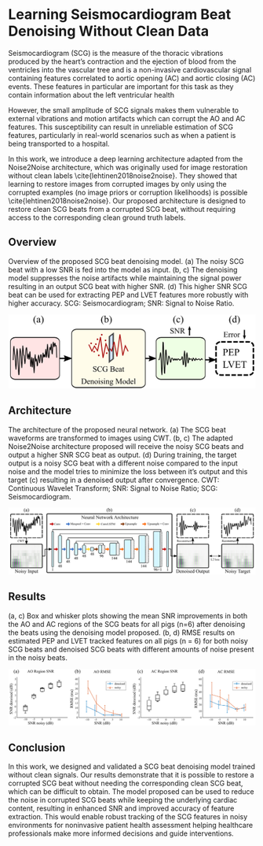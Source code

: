 # Learning Seismocardiogram Beat Denoising Without Clean Data

Seismocardiogram (SCG) is the measure of the thoracic vibrations produced by the heart’s contraction and the ejection of blood from the ventricles into the vascular tree and is a non-invasive cardiovascular signal containing features correlated to aortic opening (AC) and aortic closing (AC) events. These features in particular are important for this task as they contain information about the left ventricular health

However, the small amplitude of SCG signals makes them vulnerable to external vibrations and motion artifacts which can corrupt the AO and AC features. This susceptibility can result in unreliable estimation of SCG features, particularly in real-world scenarios such as when a patient is being transported to a hospital.

In this work, we introduce a deep learning architecture adapted from the Noise2Noise architecture, which was originally used for image restoration without clean labels \cite{lehtinen2018noise2noise}. They showed that learning to restore images from corrupted images by only using the corrupted examples (no image priors or corruption likelihoods) is possible \cite{lehtinen2018noise2noise}. Our proposed architecture is designed to restore clean SCG beats from a corrupted SCG beat, without requiring access to the corresponding clean ground truth labels. 

## Overview
Overview of the proposed SCG beat denoising model. (a) The noisy SCG beat with a low SNR is fed into the model as input. (b, c) The denoising model suppresses the noise artifacts while maintaining the signal power resulting in an output SCG beat with higher SNR. (d) This higher SNR SCG beat can be used for extracting PEP and LVET features more robustly with higher accuracy. SCG: Seismocardiogram; SNR: Signal to Noise Ratio.

<p align="center">
<img src="https://github.com/mohnikbakht/Noise2Noise_SCG_Beats_Demo/blob/main/figures/figure1.png" alt="overview figure" width="600"/>
</p>

## Architecture 

The architecture of the proposed neural network. (a) The SCG beat waveforms are transformed to images using CWT. (b, c) The adapted Noise2Noise architecture proposed will receive the noisy SCG beats and output a higher SNR SCG beat as output. (d) During training, the target output is a noisy SCG beat with a different noise compared to the input noise and the model tries to minimize the loss between it’s output and this target (c) resulting in a denoised output after convergence. CWT: Continuous Wavelet Transform; SNR: Signal to Noise Ratio; SCG: Seismocardiogram.

<p align="center">
<img src="https://github.com/mohnikbakht/Noise2Noise_SCG_Beats_Demo/blob/main/figures/figure2.png" alt="Architecture figure" width="600"/>
</p>

## Results

(a, c) Box and whisker plots showing the mean SNR improvements in both the AO and AC regions of the SCG beats for all pigs (n=6) after denoising the beats using the denoising model proposed. (b, d) RMSE results on estimated PEP and LVET tracked features on all pigs (n = 6) for both noisy SCG beats and denoised SCG beats with different amounts of noise present in the noisy beats.

<p align="center">
<img src="https://github.com/mohnikbakht/Noise2Noise_SCG_Beats_Demo/blob/main/figures/figure3.png" alt="results figure" width="600"/>
</p>

 ## Conclusion

 In this work, we designed and validated a SCG beat denoising model trained without clean signals. Our results demonstrate that it is possible to restore a corrupted SCG beat without needing the corresponding clean SCG beat, which can be difficult to obtain. The model proposed can be used to reduce the noise in corrupted SCG beats while keeping the underlying cardiac content, resulting in enhanced SNR and improved accuracy of feature extraction. This would enable robust tracking of the SCG features in noisy environments for noninvasive patient health assessment helping healthcare professionals make more informed decisions and guide interventions.
